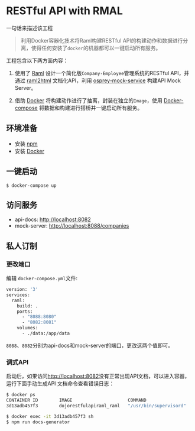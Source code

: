 # RESTful API with RMAL
一句话来描述该工程 

>利用Docker容器化技术将Raml构建RESTful API的构建动作和数据进行分离，使得任何安装了`docker`的机器都可以一键启动所有服务。

工程包含以下两方面内容：

1. 使用了 [Raml](http://raml.org/) 设计一个简化版`Company-Employee`管理系统的RESTful API，并通过 [raml2html](https://github.com/raml2html/raml2html) 文档化API，利用 [osprey-mock-service](https://github.com/mulesoft-labs/osprey-mock-service) 构建API Mock Server。

2. 借助 [Docker](https://docs.docker.com/) 将构建动作进行了抽离，封装在独立的`Image`，使用 [Docker-compose](https://docs.docker.com/compose/) 将数据和构建进行搭桥并一键启动所有服务。


## 环境准备
* 安装 [npm](https://www.npmjs.com/)
* 安装 [Docker](https://docs.docker.com/) 


## 一键启动

```
$ docker-compose up
```

## 访问服务
* api-docs: [http://localhost:8082](http://localhost:8082)
* mock-server: [http://localhost:8088/companies](http://localhost:8088/companies)


## 私人订制
### 更改端口
编辑 `docker-compose.yml`文件:

```sh
version: '3'
services:
  raml:
    build: .
    ports:
      - "8088:8080"
      - "8082:8081"
    volumes:
      - ./data:/app/data
```
`8088`、`8082`分别为api-docs和mock-server的端口，更改这两个值即可。


### 调式API
启动后，如果访问[http://localhost:8082](http://localhost:8082)没有正常出现API文档，可以进入容器，运行下面手动生成API 文档命令查看错误日志：

```sh
$ docker ps
CONTAINER ID        IMAGE                     COMMAND                  CREATED             STATUS              PORTS                                            NAMES
3d13adb457f3        dojorestfulapiraml_raml   "/usr/bin/supervisord"   3 weeks ago         Up 6 seconds        0.0.0.0:8088->8080/tcp, 0.0.0.0:8082->8081/tcp   dojorestfulapiraml_raml_1

$ docker exec -it 3d13adb457f3 sh
$ npm run docs-generator
```
